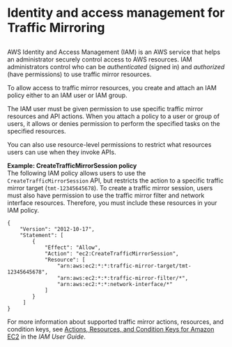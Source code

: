 # Identity and access management for Traffic Mirroring<a name="traffic-mirroring-security"></a>

## <a name="traffic-mirror-session-policy"></a>

AWS Identity and Access Management \(IAM\) is an AWS service that helps an administrator securely control access to AWS resources\. IAM administrators control who can be *authenticated* \(signed in\) and *authorized* \(have permissions\) to use traffic mirror resources\.

To allow access to traffic mirror resources, you create and attach an IAM policy either to an IAM user or IAM group\.

The IAM user must be given permission to use specific traffic mirror resources and API actions\. When you attach a policy to a user or group of users, it allows or denies permission to perform the specified tasks on the specified resources\.

You can also use resource\-level permissions to restrict what resources users can use when they invoke APIs\.

**Example: CreateTrafficMirrorSession policy**  
The following IAM policy allows users to use the `CreateTrafficMirrorSession` API, but restricts the action to a specific traffic mirror target \(`tmt-12345645678`\)\. To create a traffic mirror session, users must also have permission to use the traffic mirror filter and network interface resources\. Therefore, you must include these resources in your IAM policy\.  

```
{
    "Version": "2012-10-17",
    "Statement": [
        {
            "Effect": "Allow",
            "Action": "ec2:CreateTrafficMirrorSession",
            "Resource": [
                "arn:aws:ec2:*:*:traffic-mirror-target/tmt-12345645678",
                "arn:aws:ec2:*:*:traffic-mirror-filter/*",
                "arn:aws:ec2:*:*:network-interface/*"
            ]
        }
     ]
}
```

For more information about supported traffic mirror actions, resources, and condition keys, see [Actions, Resources, and Condition Keys for Amazon EC2](https://docs.aws.amazon.com/IAM/latest/UserGuide/list_amazonec2.html) in the *IAM User Guide*\.